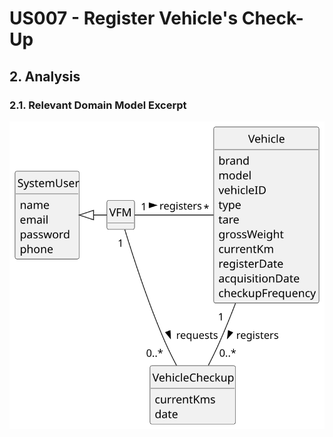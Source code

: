 #  US007 - Register Vehicle's Check-Up

## 2. Analysis

### 2.1. Relevant Domain Model Excerpt 

![Domain Model](svg/us007-domain-model.svg)

